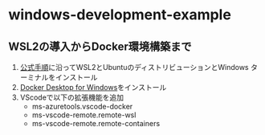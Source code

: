 # windows-development-example
## WSL2の導入からDocker環境構築まで
1. [公式手順](https://docs.microsoft.com/ja-jp/windows/wsl/install-win10#manual-installation-steps)に沿ってWSL2とUbuntuのディストリビューションとWindows ターミナルをインストール
1. [Docker Desktop for Windows](https://hub.docker.com/editions/community/docker-ce-desktop-windows)をインストール
1. VScodeで以下の拡張機能を追加
    * ms-azuretools.vscode-docker
    * ms-vscode-remote.remote-wsl
    * ms-vscode-remote.remote-containers
